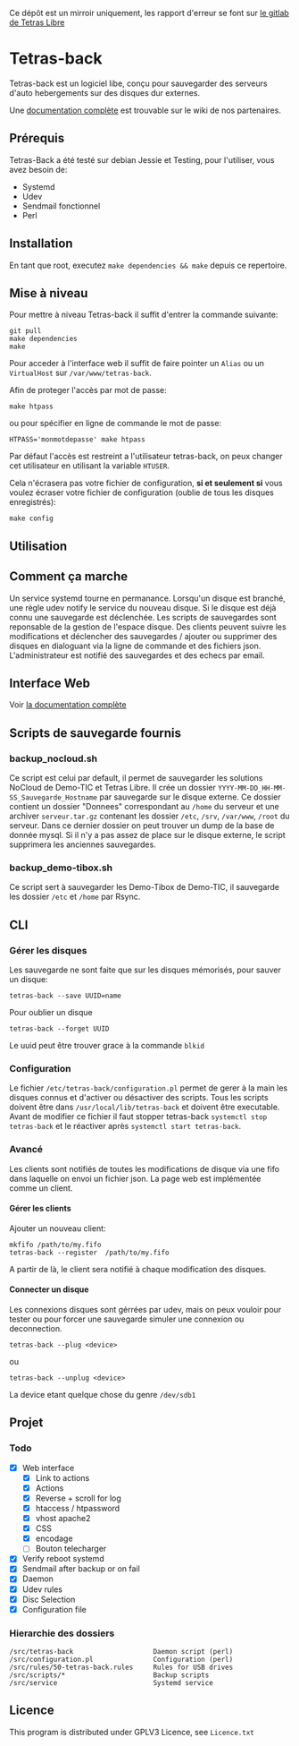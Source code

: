 Ce dépôt est un mirroir uniquement, les rapport d'erreur se font sur [le
gitlab de Tetras Libre](https://gitlab.tetras-libre.fr/tetras-libre/Tetras-back)

# Tetras-back

Tetras-back est un logiciel libe, conçu pour sauvegarder des serveurs d'auto
hebergements sur des disques dur externes.


Une [documentation complète](http://documentation.demo-tic.org/service_oel:systeme_de_sauvegardes) est trouvable sur le wiki de nos partenaires.

## Prérequis

Tetras-Back a été testé sur debian Jessie et Testing, pour l'utiliser, vous
avez besoin de:

+ Systemd
+ Udev
+ Sendmail fonctionnel
+ Perl


## Installation

En tant que root, executez `make dependencies && make` depuis ce repertoire.

## Mise à niveau

Pour mettre à niveau Tetras-back il suffit d'entrer la commande suivante:

    git pull
    make dependencies
    make

Pour acceder à l'interface web il suffit de faire pointer un `Alias` ou un
`VirtualHost` sur `/var/www/tetras-back`.

Afin de proteger l'accès par mot de passe:

    make htpass

ou pour spécifier en ligne de commande le mot de passe:

    HTPASS='monmotdepasse' make htpass

Par défaut l'accès est restreint a l'utilisateur tetras-back, on peux
changer cet utilisateur en utilisant la variable `HTUSER`.

Cela n'écrasera pas votre fichier de configuration, **si et seulement si** vous
voulez écraser votre fichier de configuration (oublie de tous les disques
enregistrés):

    make config

## Utilisation

## Comment ça marche

Un service systemd tourne en permanance. Lorsqu'un disque est branché, une
règle udev notify le service du nouveau disque. Si le disque est déjà connu une
sauvegarde est déclenchée.
Les scripts de sauvegardes sont reponsable de la gestion de l'espace disque.
Des clients peuvent suivre les modifications et déclencher des sauvegardes /
ajouter ou supprimer des disques en dialoguant via la ligne de commande et des
fichiers json.
L'administrateur est notifié des sauvegardes et des echecs par email.

## Interface Web

Voir [la documentation complète](http://documentation.demo-tic.org/service_oel:systeme_de_sauvegardes)

## Scripts de sauvegarde fournis

### backup_nocloud.sh

Ce script est celui par default, il permet de sauvegarder les solutions NoCloud
de Demo-TIC et Tetras Libre. Il crée un dossier
`YYYY-MM-DD_HH-MM-SS_Sauvegarde_Hostname` par sauvegarde sur le disque externe.
Ce dossier contient un dossier "Donnees" correspondant au `/home` du serveur et
une archiver `serveur.tar.gz` contenant les dossier `/etc`, `/srv`, `/var/www`,
`/root` du serveur. Dans ce dernier dossier on peut trouver un dump de la base
de donnée mysql.  Si il n'y a pas assez de place sur le disque externe, le
script supprimera les anciennes sauvegardes.

### backup_demo-tibox.sh

Ce script sert à sauvegarder les Demo-Tibox de Demo-TIC, il sauvegarde les
dossier `/etc` et `/home` par Rsync.

## CLI

### Gérer les disques

Les sauvegarde ne sont faite que sur les disques mémorisés, pour sauver un disque:

    tetras-back --save UUID=name

Pour oublier un disque

    tetras-back --forget UUID

Le uuid peut être trouver grace à la commande `blkid`

### Configuration

Le fichier `/etc/tetras-back/configuration.pl` permet de gerer à la main les
disques connus et d'activer ou désactiver des scripts. Tous les scripts doivent
être dans `/usr/local/lib/tetras-back` et doivent être executable. Avant de
modifier ce fichier il faut stopper tetras-back `systemctl stop tetras-back` et
le réactiver après `systemctl start tetras-back`.

### Avancé

Les clients sont notifiés de toutes les modifications de disque via une fifo
dans laquelle on envoi un fichier json.
La page web est implémentée comme un client.

#### Gérer les clients

Ajouter un nouveau client:

    mkfifo /path/to/my.fifo
    tetras-back --register  /path/to/my.fifo

A partir de là, le client sera notifié à chaque modification des disques.

#### Connecter un disque

Les connexions disques sont gérrées par udev, mais on peux vouloir pour tester
ou pour forcer une sauvegarde simuler une connexion ou deconnection.

    tetras-back --plug <device>

ou

    tetras-back --unplug <device>

La device etant quelque chose du genre `/dev/sdb1`

## Projet

### Todo

+ [x] Web interface
    + [X] Link to actions
    + [X] Actions
    + [X] Reverse + scroll for log
    + [x] htaccess / htpassword
    + [x] vhost apache2
    + [X] CSS
    + [x] encodage
    + [ ] Bouton telecharger
+ [x] Verify reboot systemd
+ [x] Sendmail after backup or on fail
+ [x] Daemon
+ [x] Udev rules
+ [x] Disc Selection
+ [x] Configuration file

### Hierarchie des dossiers

    /src/tetras-back                    Daemon script (perl)
    /src/configuration.pl               Configuration (perl)
    /src/rules/50-tetras-back.rules     Rules for USB drives
    /src/scripts/*                      Backup scripts
    /src/service                        Systemd service



## Licence

This program is distributed under GPLV3 Licence, see `Licence.txt`
